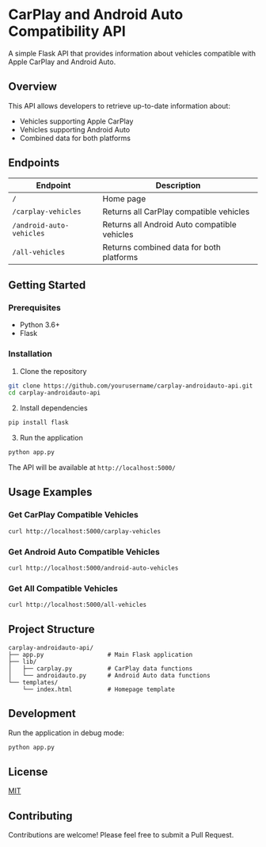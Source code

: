 # CarPlay and Android Auto Compatibility API

A simple Flask API that provides information about vehicles compatible with Apple CarPlay and Android Auto.

## Overview

This API allows developers to retrieve up-to-date information about:
- Vehicles supporting Apple CarPlay
- Vehicles supporting Android Auto
- Combined data for both platforms

## Endpoints

| Endpoint | Description |
|----------|-------------|
| `/` | Home page |
| `/carplay-vehicles` | Returns all CarPlay compatible vehicles |
| `/android-auto-vehicles` | Returns all Android Auto compatible vehicles |
| `/all-vehicles` | Returns combined data for both platforms |

## Getting Started

### Prerequisites
- Python 3.6+
- Flask

### Installation

1. Clone the repository
```bash
git clone https://github.com/yourusername/carplay-androidauto-api.git
cd carplay-androidauto-api
```

2. Install dependencies
```bash
pip install flask
```

3. Run the application
```bash
python app.py
```

The API will be available at `http://localhost:5000/`

## Usage Examples

### Get CarPlay Compatible Vehicles
```bash
curl http://localhost:5000/carplay-vehicles
```

### Get Android Auto Compatible Vehicles
```bash
curl http://localhost:5000/android-auto-vehicles
```

### Get All Compatible Vehicles
```bash
curl http://localhost:5000/all-vehicles
```

## Project Structure

```
carplay-androidauto-api/
├── app.py                  # Main Flask application
├── lib/
│   ├── carplay.py          # CarPlay data functions
│   └── androidauto.py      # Android Auto data functions
└── templates/
    └── index.html          # Homepage template
```

## Development

Run the application in debug mode:
```bash
python app.py
```

## License

[MIT](LICENSE)

## Contributing

Contributions are welcome! Please feel free to submit a Pull Request.
